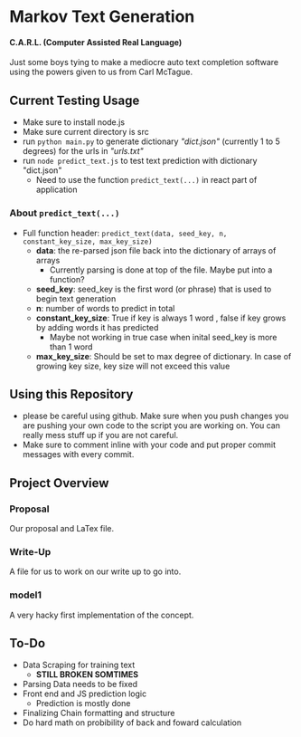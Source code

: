 # Markov Text Generation
#### C.A.R.L. (Computer Assisted Real Language)
Just some boys tying to make a mediocre auto text completion software using the powers given to us from Carl McTague. 

## Current Testing Usage

- Make sure to install node.js
- Make sure current directory is src
- run ```python main.py``` to generate dictionary *"dict.json"* (currently 1 to 5 degrees) for the urls in *"urls.txt"*
- run ```node predict_text.js``` to test text prediction with dictionary "dict.json"
  - Need to use the function ```predict_text(...)``` in react part of application 
### About ```predict_text(...)```
- Full function header: ```predict_text(data, seed_key, n, constant_key_size, max_key_size)```
  - **data**: the re-parsed json file back into the dictionary of arrays of arrays
    - Currently parsing is done at top of the file. Maybe put into a function?
  - **seed_key**: seed_key is the first word (or phrase) that is used to begin text generation
  - **n**: number of words to predict in total
  - **constant_key_size**: True if key is always 1 word , false if key grows by adding words it has predicted
    - Maybe not working in true case when inital seed_key is more than 1 word
  - **max_key_size**: Should be set to max degree of dictionary. In case of growing key size, key size will not exceed this value


## Using this Repository
- please be careful using github. Make sure when you push changes you are pushing your own code to the script you are working on. You can really mess stuff up if you are not careful.
- Make sure to comment inline with your code and put proper commit messages with every commit.
## Project Overview
### Proposal
 Our proposal and LaTex file.
### Write-Up
 A file for us to work on our write up to go into.
### model1
 A very hacky first implementation of the concept. 
## To-Do
- Data Scraping for training text
   - **STILL BROKEN SOMTIMES**
- Parsing Data needs to be fixed
- Front end and JS prediction logic
   - Prediction is mostly done
- Finalizing Chain formatting and structure
- Do hard math on probibility of back and foward calculation 
